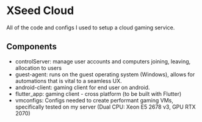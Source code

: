 # XSeed Cloud
All of the code and configs I used to setup a cloud gaming service.

## Components
- controlServer: manage user accounts and computers joining, leaving, allocation to users
- guest-agent: runs on the guest operating system (Windows), allows for automations that is vital to a seamless UX.
- android-client: gaming client for end user on android.
- flutter_app: gaming client - cross platform (to be built with Flutter)
- vmconfigs: Configs needed to create performant gaming VMs, specifically tested on my server (Dual CPU: Xeon E5 2678 v3, GPU RTX 2070)